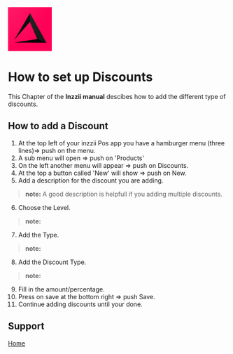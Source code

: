 <img src="../Assets/Pictures/play_store_512.png" alt="inzzii logo" width="100"/>

# How to set up Discounts
This Chapter of the **Inzzii manual** descibes how to add the different type of discounts. 

## How to add a Discount

1. At the top left of your inzzii Pos app you have a hamburger menu (three lines)=> push on the menu.
2. A sub menu will open => push on 'Products'
3. On the left another menu will appear => push on Discounts. 
4. At the top a button called 'New' will show => push on New.
5. Add a description for the discount you are adding.
> **note:** A good description is helpfull if you adding multiple discounts.
6. Choose the Level.
> **note:**
7. Add the Type.
> **note:**
8. Add the Discount Type.
> **note:**
9. Fill in the amount/percentage.
10. Press on save at the bottom right => push Save.
11. Continue adding discounts until your done. 


## Support
[Home](../index.md)